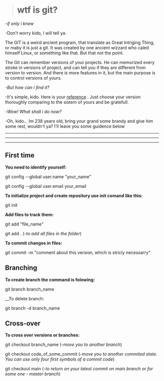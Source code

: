 ># wtf is git?

-*if only i knew*

-Don't worry kido, I will tell ya.

The GIT is a weird ancient program, that translate as Great Intriging Thing, or maby it is just a git. It was created by one ancient wizzard who caled himself Linux, or something like that. But that not the point.

The Git can remember versions of your projects. He can memorized every stroke in versions of project, and can tell you if they are different from version to version. And there is more features in it, but the main purpose is to control versions of yours.

-*But how can i find it?*

-It's simple, kido. Here is your [reference](https://git-scm.com/downloads) . Just choose your version thoroughly comparing to the sistem of yours and be gratefull.

-*Wow! What shall i do now?*

-Oh, kido... Im 238 years old, bring your grand some brandy and give him some rest, wouldn't ya? I'll leave you some guidence below
___
***
---
## <a name="first time">First time</a>
 __You need to <a name="Login">identify</a> yourself:__

 git config --global user.name "your_name"

 git config --global user.email your_email

 __To initialize project and create repository use<a name="init"> init</a> comand like this:__ 
 
 git init

 __Add files to <a name="track">track</a> them:__
 
 git add "file_name"

 git add . (*-to add all files in the folder*)

 __To <a name="commit">commit</a> changes in files:__

 git commit -m "comment about this version, which is stricly necessarry"

## <a name="branching">Branching</a>
__To <a name="create_branch">create branch</a> the command is folowing:__

git branch branch_name

__To <a name="delete_branch"> delete branch</a>:

git branch -d branch_name

## <a name="crossing">Cross-over</a>
__To cross over versions or branches:__

git checkout branch_name (-*move you to another branch*)

git checkout code_of_some_commit 
(-*move you to another commited state. You can use only four first symbols of a commit code*)


git checkout main (-*to return on your latest commit on main branch or for some one - master branch*)



